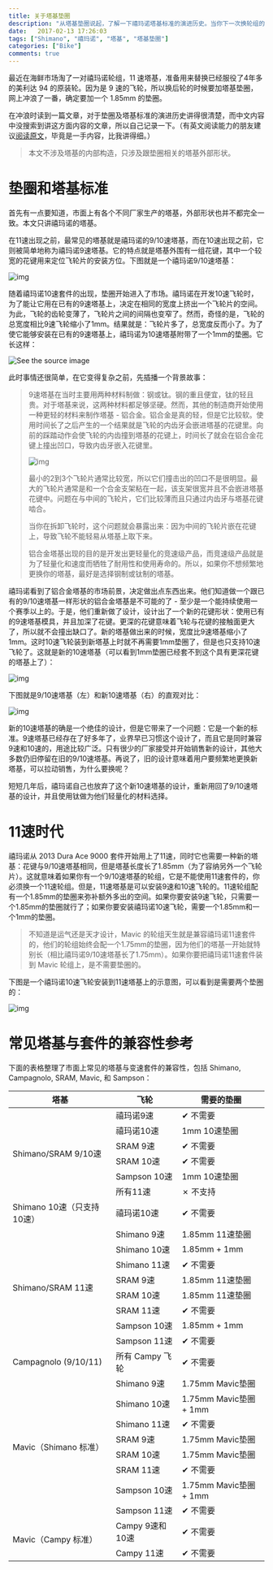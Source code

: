 ```yaml
---
title: 关于塔基垫圈
description: "从塔基垫圈说起，了解一下禧玛诺塔基标准的演进历史。当你下一次换轮组的时候，你就明白你需不需要塔基垫圈以及需要什么规格的垫圈了。"
date:   2017-02-13 17:26:03
tags: ["Shimano", "禧玛诺", "塔基", "塔基垫圈"]
categories: ["Bike"]
comments: true
---
```




最近在海鲜市场淘了一对禧玛诺轮组，11 速塔基，准备用来替换已经服役了4年多的美利达 94 的原装轮。因为是 9 速的飞轮，所以换后轮的时候要加塔基垫圈，网上冲浪了一番，确定要加一个 1.85mm 的垫圈。

在冲浪时读到一篇文章，对于垫圈及塔基标准的演进历史讲得很清楚，而中文内容中没搜索到讲这方面内容的文章，所以自己记录一下。（有英文阅读能力的朋友建议[阅读原文](https://www.slowtwitch.com/Tech/Cassette_How-To_-_Part_2_3257.html)，毕竟是一手内容，比我讲得细。）

> 本文不涉及塔基的内部构造，只涉及跟垫圈相关的塔基外部形状。

# 垫圈和塔基标准

首先有一点要知道，市面上有各个不同厂家生产的塔基，外部形状也并不都完全一致。本文只讲禧玛诺的塔基。

在11速出现之前，最常见的塔基就是禧玛诺的9/10速塔基，而在10速出现之前，它则被简单地称为禧玛诺9速塔基。它的特点就是塔基外围有一组花键，其中一个较宽的花键用来定位飞轮片的安装方位。下图就是一个禧玛诺9/10速塔基：

![img](https://tva1.sinaimg.cn/large/008i3skNly1gx7x9umuswj30h80d074n.jpg "禧玛诺9/10速塔基")

随着禧玛诺10速套件的出现，垫圈开始进入了市场。禧玛诺在开发10速飞轮时，为了能让它用在已有的9速塔基上，决定在相同的宽度上挤出一个飞轮片的空间。为此，飞轮的齿轮变薄了，飞轮片之间的间隔也变窄了。然而，奇怪的是，飞轮的总宽度相比9速飞轮缩小了1mm。结果就是：飞轮片多了，总宽度反而小了。为了使它能够安装在已有的9速塔基上，禧玛诺为10速塔基附带了一个1mm的垫圈。它长这样：

![See the source image](https://tva1.sinaimg.cn/large/008i3skNly1gx7yf8lbbyj30d60bqwei.jpg)

此时事情还很简单，在它变得复杂之前，先插播一个背景故事：

> 9速塔基在当时主要用两种材料制做：钢或钛。钢的重且便宜，钛的轻且贵。对于塔基来说，这两种材料都足够坚硬。然而，其他的制造商开始使用一种更轻的材料来制作塔基 - 铝合金。铝合金是真的轻，但是它比较软。使用时间长了之后产生的一个结果就是飞轮的内齿牙会嵌进塔基的花键里。向前的踩踏动作会使飞轮的内齿撞到塔基的花键上，时间长了就会在铝合金花键上撞出凹口，导致内齿牙嵌入花键里。
>
> ![img](https://tva1.sinaimg.cn/large/008i3skNly1gx94ymh30jj30h80d00tj.jpg)
>
> 最小的2到3个飞轮片通常比较宽，所以它们撞击出的凹口不是很明显。最大的飞轮片通常是和一个合金支架粘在一起，该支架很宽并且不会嵌进塔基花键中。问题在与中间的飞轮片，它们比较薄而且只通过内齿牙与塔基花键啮合。
>
> 当你在拆卸飞轮时，这个问题就会暴露出来：因为中间的飞轮片嵌在花键上，导致飞轮不能轻易从塔基上取下来。
>
> 铝合金塔基出现的目的是开发出更轻量化的竞速级产品，而竞速级产品就是为了轻量化和速度而牺牲了耐用性和使用寿命的。所以，如果你不想频繁地更换你的塔基，最好是选择钢制或钛制的塔基。

禧玛诺看到了铝合金塔基的市场前景，决定做出点东西出来。他们知道做一个跟已有的9/10速塔基一样形状的铝合金塔基是不可能的了 - 至少是一个能持续使用一个赛季以上的。于是，他们重新做了设计，设计出了一个新的花键形状：使用已有的9速塔基模具，并且加深了花键。更深的花键意味着飞轮与花键的接触面更大了，所以就不会撞出缺口了。新的塔基做出来的时候，宽度比9速塔基缩小了1mm。这时10速飞轮装到新塔基上时就不再需要1mm垫圈了，但是也只支持10速飞轮了。这就是新的10速塔基（可以看到1mm垫圈已经套不到这个具有更深花键的塔基上了）：

![img](https://tva1.sinaimg.cn/large/008i3skNly1gx9o0d3fn3j30h80d0wet.jpg "Shimano 10-speed ONLY freehub")

下图就是9/10速塔基（左）和新10速塔基（右）的直观对比：

![img](https://tva1.sinaimg.cn/large/008i3skNly1gx9od8b4ubj30h80d03zo.jpg)

新的10速塔基的确是一个绝佳的设计，但是它带来了一个问题：它是一个新的标准。9速塔基已经存在了好多年了，业界早已习惯这个设计了，而且它是同时兼容9速和10速的，用途比较广泛。只有很少的厂家接受并开始销售新的设计，其他大多数仍旧停留在旧的9/10速塔基。再说了，旧的设计意味着用户要频繁地更换新塔基，可以拉动销售，为什么要换呢？

短短几年后，禧玛诺自己也放弃了这个新10速塔基的设计，重新用回了9/10速塔基的设计，并且使用钛做为他们轻量化的材料选择。

# 11速时代

禧玛诺从 2013 Dura Ace 9000 套件开始用上了11速，同时它也需要一种新的塔基：花键与9/10速塔基相同，但是塔基长度长了1.85mm（为了容纳另外一个飞轮片）。这就意味着如果你有一个9/10速塔基的轮组，它是不能使用11速套件的，你必须换一个11速轮组。但是，11速塔基是可以安装9速和10速飞轮的。11速轮组配有一个1.85mm的垫圈来弥补额外多出的空间。如果你要安装9速飞轮，只需要一个1.85mm的垫圈就行了；如果你要安装禧玛诺10速飞轮，需要一个1.85mm和一个1mm的垫圈。

> 不知道是运气还是天才设计，Mavic 的轮组天生就是兼容禧玛诺11速套件的，他们的轮组始终会配一个1.75mm的垫圈，因为他们的塔基一开始就特别长（相比禧玛诺9/10速塔基长了1.75mm）。如果你要把禧玛诺11速套件装到 Mavic 轮组上，是不需要垫圈的。

下图是一个禧玛诺10速飞轮安装到11速塔基上的示意图，可以看到是需要两个垫圈的：

![img](https://tva1.sinaimg.cn/large/008i3skNly1gx9pirjb8aj31fo0pg0y0.jpg "禧玛诺10速飞轮安装到11速塔基上的示意图")

# 常见塔基与套件的兼容性参考

下面的表格整理了市面上常见的塔基与变速套件的兼容性，包括 Shimano, Campagnolo, SRAM, Mavic, 和 Sampson：

<table>
<thead>
  <tr>
    <th>塔基</th>
    <th>飞轮</th>
    <th>需要的垫圈</th>
  </tr>
</thead>
<tbody>
  <tr>
    <td rowspan="6">Shimano/SRAM 9/10速</td>
    <td>禧玛诺9速</td>
    <td>✔ 不需要</td>
  </tr>
  <tr>
    <td>禧玛诺10速</td>
    <td>1mm 10速垫圈</td>
  </tr>
  <tr>
    <td>SRAM 9速</td>
    <td>✔ 不需要</td>
  </tr>
  <tr>
    <td>SRAM 10速</td>
    <td>✔ 不需要</td>
  </tr>
  <tr>
    <td>Sampson 10速</td>
    <td>1mm 10速垫圈</td>
  </tr>
  <tr>
    <td>所有11速</td>
    <td>✗ 不支持</td>
  </tr>
  <tr>
    <td>Shimano 10速（只支持10速）</td>
    <td>禧玛诺10速</td>
    <td>✔ 不需要</td>
  </tr>
  <tr>
    <td rowspan="8">Shimano/SRAM 11速 </td>
    <td>Shimano 9速</td>
    <td>1.85mm 11速垫圈</td>
  </tr>
  <tr>
    <td>Shimano 10速</td>
    <td>1.85mm + 1mm</td>
  </tr>
  <tr>
    <td>Shimano 11速</td>
    <td>✔ 不需要</td>
  </tr>
  <tr>
    <td>SRAM 9速</td>
    <td>1.85mm 11速垫圈</td>
  </tr>
  <tr>
    <td>SRAM 10速</td>
    <td>1.85mm 11速垫圈</td>
  </tr>
  <tr>
    <td>SRAM 11速</td>
    <td>✔ 不需要</td>
  </tr>
  <tr>
    <td>Sampson 10速</td>
    <td>1.85mm + 1mm</td>
  </tr>
  <tr>
    <td>Sampson 11速</td>
    <td>✔ 不需要</td>
  </tr>
  <tr>
    <td>Campagnolo (9/10/11)</td>
    <td>所有 Campy 飞轮</td>
    <td>✔ 不需要</td>
  </tr>
  <tr>
    <td rowspan="8">Mavic（Shimano 标准）</td>
    <td>Shimano 9速</td>
    <td>1.75mm Mavic垫圈</td>
  </tr>
  <tr>
    <td>Shimano 10速</td>
    <td>1.75mm Mavic垫圈 + 1mm</td>
  </tr>
  <tr>
    <td>Shimano 11速</td>
    <td>✔ 不需要</td>
  </tr>
  <tr>
    <td>SRAM 9速</td>
    <td>1.75mm Mavic垫圈</td>
  </tr>
  <tr>
    <td>SRAM 10速</td>
    <td>1.75mm Mavic垫圈</td>
  </tr>
  <tr>
    <td>SRAM 11速</td>
    <td>✔ 不需要</td>
  </tr>
  <tr>
    <td>Sampson 10速</td>
    <td>1.75mm Mavic垫圈 + 1mm</td>
  </tr>
  <tr>
    <td>Sampson 11速</td>
    <td>✔ 不需要</td>
  </tr>
  <tr>
    <td rowspan="2">Mavic（Campy 标准）</td>
    <td>Campy 9速和10速</td>
    <td>✔ 不需要</td>
  </tr>
  <tr>
    <td>Campy 11速</td>
    <td>✔ 不需要</td>
  </tr>
</tbody>
</table>